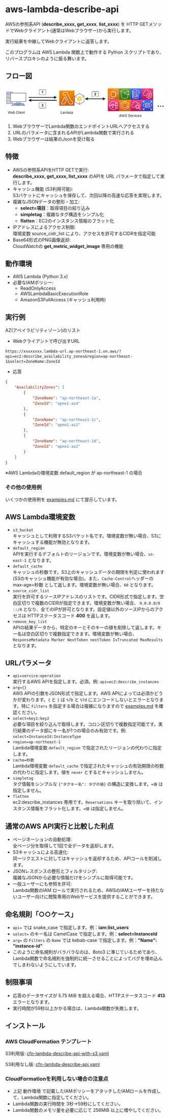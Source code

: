 # aws-lambda-describe-api

AWSの参照系API (**describe_xxxx, get_xxxx**, **list_xxxx**) を HTTP GETメソッドでWebクライアント(通常はWebブラウザー)から実行します。

実行結果を中継してWebクライアントに返答します。

このプログラムは AWS Lambda 関数上で動作する Python スクリプトであり、リバースプロキシのように振る舞います。

## フロー図

![aws-describe-api flow diagram](image/aws-describe-api_drawio.png)

1. WebブラウザーでLambda関数のエンドポイントURLへアクセスする
2. URLのパラメータに含まれるAPIがLambda関数で実行される
3. Webブラウザーは結果のJsonを受け取る

## 特徴

- AWSの参照系APIをHTTP GETで実行:  
**describe_xxxx, get_xxxx, list_xxxx** のAPIを URL パラメータで指定して実行します。
- キャッシュ機能 (S3利用可能):  
S3バケットにキャッシュを保存して、次回以降の高速な応答を実現します。
- 複雑なJSONデータの整形・加工:  
  - **select=項目**：取得項目の絞り込み
  - **simpletag**：複雑なタグ構造をシンプル化
  - **flatten**：EC2のインスタンス情報のフラット化
- IPアドレスによるアクセス制御:  
環境変数 source_cidr_list により、アクセスを許可するCIDRを指定可能
- Base64形式のPNG画像返却:  
CloudWatchの **get_metric_widget_image** 専用の機能

## 動作環境

- AWS Lambda (Python 3.x)
- 必要なIAMポリシー:
  - ReadOnlyAccess
  - AWSLambdaBasicExecutionRole
  - AmazonS3FullAccess (キャッシュ利用時)

## 実行例

AZ(アベイラビリティゾーン)のリスト

- Webクライアントで呼び出すURL

```text
https://xxxxxxxx.lambda-url.ap-northeast-1.on.aws/?api=ec2:describe_availability_zones&region=ap-northeast-1&select=ZoneName:ZoneId
```

- 応答

```json
{
    "AvailabilityZones": [
        {
            "ZoneName": "ap-northeast-1a",
            "ZoneId": "apne1-az4"
        },
        {
            "ZoneName": "ap-northeast-1c",
            "ZoneId": "apne1-az1"
        },
        {
            "ZoneName": "ap-northeast-1d",
            "ZoneId": "apne1-az2"
        }
    ]
}
```

※AWS Lambdaの環境変数 default_region が ap-northeast-1 の場合

### その他の使用例

いくつかの使用例を [examples.md](examples.md) にて提示しています。

## AWS Lambda環境変数

- ```s3_bucket```  
キャッシュとして利用するS3バケット名です。環境変数が無い場合、S3にキャッシュする機能が無効となります。
- ```default_region```  
  APIを実行するデフォルトのリージョンです。環境変数が無い場合、```us-east-1``` となります。
- ```default_cache```  
キャッシュの秒数です。S3上のキャッシュデータの期限を判定に使われます(S3のキャッシュ機能が有効な場合)。また、```Cache-Control```ヘッダーの max-age=秒数 として返します。環境変数が無い場合、```60``` となります。
- ```source_cidr_list```  
実行を許可するソースIPアドレスのリストです。CIDR形式で指定します。空白区切りで複数のCIDRが指定できます。環境変数が無い場合、 ```0.0.0.0/0 ::/0``` となり、全てのIPが許可となります。設定値以外のソースIPからのアクセスは HTTPステータスコード **400** を返します。
- ```remove_key_list```  
APIの結果データから、特定のキーとそのキーの値を削除して返します。キー名は空白区切りで複数指定できます。環境変数が無い場合、```ResponseMetadata Marker NextToken nextToken IsTruncated MaxResults``` となります。

## URLパラメータ

- ```api=service:operation```  
実行するAWS APIを指定します。必須。例: ```api=ec2:describe_instances```
- ```arg={}```  
AWS APIの引数をJSON形式で指定します。AWS APIによっては必須かどうかが変わります。```{``` と ```}``` は ```%7b``` と ```%7d``` にエンコードしないとエラーとなります。特に ```Filters``` を指定する場合は複雑になりますので [examples.md](examples.md) を確認ください。
- ```select=key1:key2```  
必要な項目を絞り込んで取得します。コロン区切りで複数指定可能です。実行結果のデータ部にキー名が1つの場合のみ有効です。例: ```select=InstanceId:InstanceType```
- ```region=ap-northeast-1```  
Lambda環境変数 ```default_region``` で指定されたリージョンの代わりに指定します。
- ```cache=秒数```  
Lambda環境変数 ```default_cache``` で指定されたキャッシュの有効期限の秒数の代わりに指定します。値を ```never``` とするとキャッシュしません。
- ```simpletag```  
タグ情報をシンプルな ```{"タグキー名": タグの値}``` の構造に変換します。```=値``` は指定しません。
- ```flatten```  
ec2:describe_instances 専用です。```Reservations``` キーを取り除いて、インスタンス情報をフラット化します。```=値``` は指定しません。

## 通常のAWS API実行と比較した利点

- ページネーションの自動処理:  
全ページ分を取得して1回で全データを返却します。
- S3キャッシュによる高速化:  
同一リクエストに対してはキャッシュを返却するため、APIコールを削減します。
- JSONレスポンスの整形とフィルタリング:  
複雑なJSONから必要な情報だけをシンプルに取得可能です。
- 一般ユーザーにも参照を許可:  
Lambda関数のIAM ロールで実行されるため、AWSのIAMユーザーを持たないユーザー向けに閲覧専用のWebサービスを提供することができます。

## 命名規則「○○ケース」

- ```api=``` では snake_case で指定します。例：**iam:list_users**
- ```select=``` のキー名は CamelCase で指定します。例：**select=InstanceId**
- ```arg=``` の ```Filters``` の ```Name``` では kebab-case で指定します。例：**"Name": "instance-id"**
- このように命名規則がバラバラなのは、Boto3 に準じているためであり、Lambda関数で命名規則を強制的に統一させることによってバグを埋め込んでしまわないようにしています。

## 制限事項

- 応答のデータサイズが 5.75 MiB を超える場合、HTTPステータスコード **413** エラーとなります。
- 実行時間が59秒以上かかる場合は、Lambda関数が失敗します。

## インストール

### AWS CloudFormation テンプレート

S3利用版:
[cfn-lambda-describe-api-with-s3.yaml](src/cfn-lambda-describe-api.yaml)

S3利用なし版:
[cfn-lambda-describe-api.yaml](src/cfn-lambda-describe-api.yaml)

### CloudFormationを利用しない場合の注意点

- 上記 動作環境 で記載したIAMポリシーをアタッチしたIAMロールを作成して、Lambda関数に指定してください。
- Lambda関数の実行時間を 3秒→59秒にしてください。
- Lambda関数のメモリ量を必要に応じて 256MiB 以上に増やしてください。
